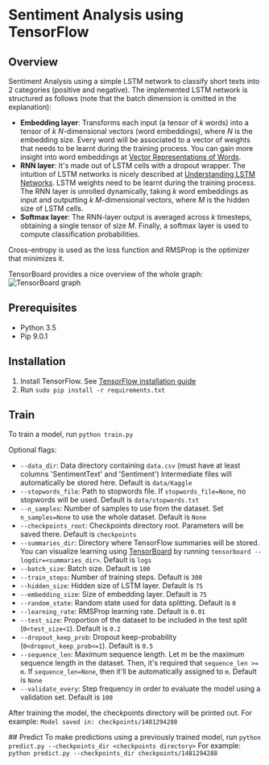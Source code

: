 # Sentiment Analysis using TensorFlow

## Overview
Sentiment Analysis using a simple LSTM network to classify short texts into 2 categories (positive and negative). The implemented LSTM network is structured as follows (note that the batch dimension is omitted in the explanation):
- **Embedding layer**: Transforms each input (a tensor of *k* words) into a tensor of *k* *N*-dimensional vectors (word embeddings), where *N* is the embedding size. Every word will be associated to a vector of weights that needs to be learnt during the training process. You can gain more insight into word embeddings at [Vector Representations of Words](https://www.tensorflow.org/versions/r0.12/tutorials/word2vec/index.html).
- **RNN layer**: It's made out of LSTM cells with a dropout wrapper. The intuition of LSTM networks is nicely described at [Understanding LSTM Networks](http://colah.github.io/posts/2015-08-Understanding-LSTMs/). LSTM weights need to be learnt during the training process. The RNN layer is unrolled dynamically, taking *k* word embeddings as input and outputting *k* *M*-dimensional vectors, where *M* is the hidden size of LSTM cells. 
- **Softmax layer**: The RNN-layer output is averaged across *k* timesteps, obtaining a single tensor of size *M*. Finally, a softmax layer is used to compute classification probabilities.

Cross-entropy is used as the loss function and RMSProp is the optimizer that minimizes it.

TensorBoard provides a nice overview of the whole graph:
![TensorBoard graph](https://github.com/rvinas/sentiment_analysis_tensorflow/blob/master/graph_visualization.png)

## Prerequisites
- Python 3.5
- Pip 9.0.1

## Installation
1. Install TensorFlow. See [TensorFlow installation guide](https://www.tensorflow.org/versions/r0.12/get_started/os_setup.html)
2. Run `sudo pip install -r requirements.txt`

## Train
To train a model, run `python train.py`

Optional flags:
- `--data_dir`: Data directory containing `data.csv` (must have at least columns 'SentimentText' and 'Sentiment') Intermediate files will automatically be stored here. Default is `data/Kaggle` 
- `--stopwords_file`: Path to stopwords file. If `stopwords_file=None`, no stopwords will be used. Default is `data/stopwords.txt` 
- `--n_samples`: Number of samples to use from the dataset. Set `n_samples=None` to use the whole dataset. Default is `None`
- `--checkpoints_root`: Checkpoints directory root. Parameters will be saved there. Default is `checkpoints` 
- `--summaries_dir`: Directory where TensorFlow summaries will be stored. You can visualize learning using [TensorBoard](https://www.tensorflow.org/versions/r0.12/how_tos/summaries_and_tensorboard/index.html) by running `tensorboard --logdir=<summaries_dir>`. Default is `logs` 
- `--batch_size`: Batch size. Default is `100` 
- `--train_steps`: Number of training steps. Default is `300` 
- `--hidden_size`: Hidden size of LSTM layer. Default is `75` 
- `--embedding_size`: Size of embedding layer. Default is `75` 
- `--random_state`: Random state used for data splitting. Default is `0` 
- `--learning_rate`: RMSProp learning rate. Default is `0.01` 
- `--test_size`: Proportion of the dataset to be included in the test split (`0<test_size<1`). Default is `0.2` 
- `--dropout_keep_prob`: Dropout keep-probability (`0<dropout_keep_prob<=1`). Default is `0.5` 
- `--sequence_len`: Maximum sequence length. Let m be the maximum sequence length in the dataset. Then, it's required that `sequence_len >= m`. If `sequence_len=None`, then it'll be automatically assigned to `m`. Default is `None` 
- `--validate_every`: Step frequency in order to evaluate the model using a validation set. Default is `100` 

After training the model, the checkpoints directory will be printed out. For example: `Model saved in: checkpoints/1481294288`

## Predict
To make predictions using a previously trained model, run `python predict.py --checkpoints_dir <checkpoints directory>`
For example: `python predict.py --checkpoints_dir checkpoints/1481294288`
